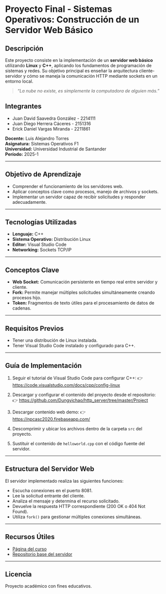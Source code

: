 # Proyecto Final - Sistemas Operativos: Construcción de un Servidor Web Básico

## Descripción

Este proyecto consiste en la implementación de un **servidor web básico** utilizando **Linux** y **C++**, aplicando los fundamentos de programación de sistemas y redes. Su objetivo principal es enseñar la arquitectura cliente-servidor y cómo se maneja la comunicación HTTP mediante sockets en un entorno local.

> *“La nube no existe, es simplemente la computadora de alguien más.”*

## Integrantes

- Juan David Saavedra González - 2214111  
- Juan Diego Herrera Cáceres - 2151316  
- Erick Daniel Vargas Miranda - 2211861  

**Docente:** Luis Alejandro Torres  
**Asignatura:** Sistemas Operativos F1  
**Universidad:** Universidad Industrial de Santander  
**Período:** 2025-1

---

## Objetivo de Aprendizaje

- Comprender el funcionamiento de los servidores web.
- Aplicar conceptos clave como procesos, manejo de archivos y sockets.
- Implementar un servidor capaz de recibir solicitudes y responder adecuadamente.

---

## Tecnologías Utilizadas

- **Lenguaje:** C++
- **Sistema Operativo:** Distribución Linux
- **Editor:** Visual Studio Code
- **Networking:** Sockets TCP/IP

---

## Conceptos Clave

- **Web Socket:** Comunicación persistente en tiempo real entre servidor y cliente.
- **Fork:** Permite manejar múltiples solicitudes simultáneamente creando procesos hijo.
- **Token:** Fragmentos de texto útiles para el procesamiento de datos de cadenas.

---

## Requisitos Previos

- Tener una distribución de Linux instalada.
- Tener Visual Studio Code instalado y configurado para C++.

---

## Guía de Implementación

1. Seguir el tutorial de Visual Studio Code para configurar C++:
   👉 https://code.visualstudio.com/docs/cpp/config-linux

2. Descargar y configurar el contenido del proyecto desde el repositorio:
   👉 https://github.com/Dungyichao/http_server/tree/master/Project

3. Descargar contenido web demo:
   👉 https://npcasc2020.firebaseapp.com/

4. Descomprimir y ubicar los archivos dentro de la carpeta `src` del proyecto.

5. Sustituir el contenido de `helloworld.cpp` con el código fuente del servidor.

---

## Estructura del Servidor Web

El servidor implementado realiza las siguientes funciones:

- Escucha conexiones en el puerto 8081.
- Lee la solicitud entrante del cliente.
- Analiza el mensaje y determina el recurso solicitado.
- Devuelve la respuesta HTTP correspondiente (200 OK o 404 Not Found).
- Utiliza `fork()` para gestionar múltiples conexiones simultáneas.

---

## Recursos Útiles

- [Página del curso](https://sites.google.com/saber.uis.edu.co/sistemas-operativos/inicio)
- [Repositorio base del servidor](https://github.com/Dungyichao/http_server/tree/master/Project)

---

## Licencia

Proyecto académico con fines educativos.
